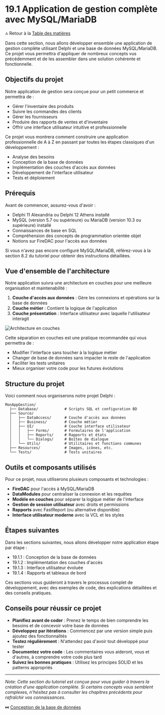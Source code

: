 # 19.1 Application de gestion complète avec MySQL/MariaDB

🔝 Retour à la [Table des matières](/SOMMAIRE.md)

Dans cette section, nous allons développer ensemble une application de gestion complète utilisant Delphi et une base de données MySQL/MariaDB. Ce projet vous permettra d'appliquer de nombreux concepts vus précédemment et de les assembler dans une solution cohérente et fonctionnelle.

## Objectifs du projet

Notre application de gestion sera conçue pour un petit commerce et permettra de :
- Gérer l'inventaire des produits
- Suivre les commandes des clients
- Gérer les fournisseurs
- Produire des rapports de ventes et d'inventaire
- Offrir une interface utilisateur intuitive et professionnelle

Ce projet vous montrera comment construire une application professionnelle de A à Z en passant par toutes les étapes classiques d'un développement :
- Analyse des besoins
- Conception de la base de données
- Implémentation des couches d'accès aux données
- Développement de l'interface utilisateur
- Tests et déploiement

## Prérequis

Avant de commencer, assurez-vous d'avoir :
- Delphi 11 Alexandria ou Delphi 12 Athens installé
- MySQL (version 5.7 ou supérieure) ou MariaDB (version 10.3 ou supérieure) installé
- Connaissances de base en SQL
- Compréhension des concepts de programmation orientée objet
- Notions sur FireDAC pour l'accès aux données

Si vous n'avez pas encore configuré MySQL/MariaDB, référez-vous à la section 8.2 du tutoriel pour obtenir des instructions détaillées.

## Vue d'ensemble de l'architecture

Notre application suivra une architecture en couches pour une meilleure organisation et maintenabilité :

1. **Couche d'accès aux données** : Gère les connexions et opérations sur la base de données
2. **Couche métier** : Contient la logique de l'application
3. **Couche présentation** : Interface utilisateur avec laquelle l'utilisateur interagit

![Architecture en couches](https://via.placeholder.com/600x300)

Cette séparation en couches est une pratique recommandée qui vous permettra de :
- Modifier l'interface sans toucher à la logique métier
- Changer de base de données sans impacter le reste de l'application
- Faciliter les tests unitaires
- Mieux organiser votre code pour les futures évolutions

## Structure du projet

Voici comment nous organiserons notre projet Delphi :

```
MonAppGestion/
  ├── Database/            # Scripts SQL et configuration BD
  ├── Source/
  │   ├── DataAccess/      # Couche d'accès aux données
  │   ├── Business/        # Couche métier
  │   ├── UI/              # Couche interface utilisateur
  │   │   ├── Forms/       # Formulaires de l'application
  │   │   ├── Reports/     # Rapports et états
  │   │   └── Dialogs/     # Boîtes de dialogue
  │   └── Utils/           # Utilitaires et fonctions communes
  ├── Resources/           # Images, icônes, etc.
  └── Tests/               # Tests unitaires
```

## Outils et composants utilisés

Pour ce projet, nous utiliserons plusieurs composants et technologies :

- **FireDAC** pour l'accès à MySQL/MariaDB
- **DataModules** pour centraliser la connexion et les requêtes
- **Modèle en couches** pour séparer la logique métier de l'interface
- **Gestion de session utilisateur** avec droits et permissions
- **Rapports** avec FastReport (ou alternative disponible)
- **Interface utilisateur moderne** avec la VCL et les styles

## Étapes suivantes

Dans les sections suivantes, nous allons développer notre application étape par étape :
- 19.1.1 : Conception de la base de données
- 19.1.2 : Implémentation des couches d'accès
- 19.1.3 : Interface utilisateur évoluée
- 19.1.4 : Rapports et tableaux de bord

Ces sections vous guideront à travers le processus complet de développement, avec des exemples de code, des explications détaillées et des conseils pratiques.

## Conseils pour réussir ce projet

- **Planifiez avant de coder** : Prenez le temps de bien comprendre les besoins et de concevoir votre base de données
- **Développez par itérations** : Commencez par une version simple puis ajoutez des fonctionnalités
- **Testez régulièrement** : N'attendez pas d'avoir tout développé pour tester
- **Documentez votre code** : Les commentaires vous aideront, vous et d'autres, à comprendre votre code plus tard
- **Suivez les bonnes pratiques** : Utilisez les principes SOLID et les patterns appropriés

---

*Note: Cette section du tutoriel est conçue pour vous guider à travers la création d'une application complète. Si certains concepts vous semblent complexes, n'hésitez pas à consulter les chapitres précédents pour rafraîchir vos connaissances.*

⏭️ [Conception de la base de données](/19-projets-avances/01.1-conception-base-donnees.md)
